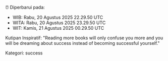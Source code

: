 ⏰ Diperbarui pada:
- WIB: Rabu, 20 Agustus 2025 22.29.50 UTC
- WITA: Rabu, 20 Agustus 2025 23.29.50 UTC
- WIT: Kamis, 21 Agustus 2025 00.29.50 UTC

Kutipan Inspiratif:
"Reading more books will only confuse you more and you will be dreaming about success instead of becoming successful yourself."


Kategori: success

